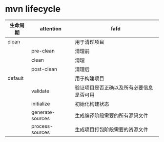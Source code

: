# mvn lifecycle
|   生命周期  | attention  |fafd|
|-------------------------|-----------------|----|
|   clean    | | 用于清理项目    |
|            |  pre-clean  |清理前|
|            |  clean      |清理|
|            |  post-clean |清理后|
|   default  | | 用于构建项目    |
|            |  validate   | 验证项目是否正确以及所有必要信息是否可用 |
|            |  initialize | 初始化构建状态 |
|            |  generate-sources | 生成编译阶段需要的所有源码文件 |
|            |  process-sources  | 生成项目打包阶段需要的资源文件 |

